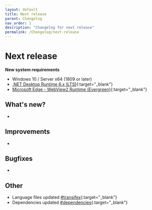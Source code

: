 ```yaml
---
layout: default
title: Next release
parent: Changelog
nav_order: 1
description: "Changelog for next release"
permalink: /Changelog/next-release
---
```


# Next release

**New system requirements**
- Windows 10 / Server x64 (1809 or later)
- [.NET Desktop Runtime 6.x (LTS)](https://dotnet.microsoft.com/download/dotnet/6.0){:target="_blank"}
- [Microsoft Edge - WebView2 Runtime (Evergreen)](https://developer.microsoft.com/en-us/microsoft-edge/webview2/){:target="_blank"}

## What's new?
-  

## Improvements
-

## Bugfixes
- 

## Other
- Language files updated [#transifex](https://github.com/BornToBeRoot/NETworkManager/pulls?q=author%3Aapp%2Ftransifex-integration){:target="_blank"}
- Dependencies updated [#dependencies](https://github.com/BornToBeRoot/NETworkManager/pulls?q=author%3Aapp%2Fdependabot){:target="_blank"}

